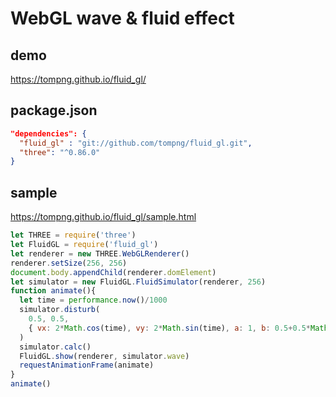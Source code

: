 # WebGL wave & fluid effect

## demo
https://tompng.github.io/fluid_gl/

## package.json
```json
"dependencies": {
  "fluid_gl" : "git://github.com/tompng/fluid_gl.git",
  "three": "^0.86.0"
}
```

## sample
https://tompng.github.io/fluid_gl/sample.html
```js
let THREE = require('three')
let FluidGL = require('fluid_gl')
let renderer = new THREE.WebGLRenderer()
renderer.setSize(256, 256)
document.body.appendChild(renderer.domElement)
let simulator = new FluidGL.FluidSimulator(renderer, 256)
function animate(){
  let time = performance.now()/1000
  simulator.disturb(
    0.5, 0.5,
    { vx: 2*Math.cos(time), vy: 2*Math.sin(time), a: 1, b: 0.5+0.5*Math.sin(time/3) }
  )
  simulator.calc()
  FluidGL.show(renderer, simulator.wave)
  requestAnimationFrame(animate)
}
animate()
```
